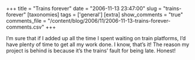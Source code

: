 +++
title = "Trains forever"
date = "2006-11-13 23:47:00"
slug = "trains-forever"
[taxonomies]
tags = ['general']
[extra]
show_comments = "true"
comments_file = "/content/blog/2006/11/2006-11-13-trains-forever-comments.csv"
+++

I’m sure that if I added up all the time I spent waiting on train platforms, I’d have plenty of time to get all my work done. I know, that’s it! The reason my project is behind is because it’s the trains’ fault for being late. Honest!
